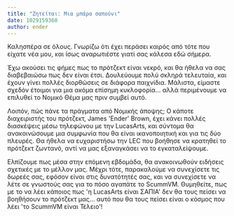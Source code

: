 ```yaml
---
title: "Ζητείται: Μια μπάρα σαπούνι"
date: 1029159360
author: ender
---
```


Καλησπέρα σε όλους. Γνωρίζω ότι έχει περάσει καιρός από τότε που είχατε νέα μου, και ίσως αναρωτιέστε γιατί σας κάλεσα εδώ σήμερα. 
  
Έχω ακούσει τις φήμες πως το πρότζεκτ είναι νεκρό, και θα ήθελα να σας διαβεβαιώσω πως δεν είναι έτσι. Δουλεύουμε πολύ σκληρά τελευταία, και έχουν γίνει πολλές διορθώσεις σε διάφορα παιχνίδια. Μάλιστα, είμαστε σχεδόν έτοιμοι για μια ακόμα επίσημη κυκλοφορία... αλλά περιμένουμε να επιλυθεί το Νομικό Θέμα μας πριν συμβεί αυτό.
  
Λοιπόν, πώς πάνε τα πράγματα από Νομικής άποψης; Ο κάποτε διαχειριστής του πρότζεκτ, James 'Ender' Brown, έχει κάνει πολλές διασκέψεις μέσω τηλεφώνου με την LucasArts, και σύντομα θα ανακοινώσουμε μια συμφωνία που θα είναι ικανοποιητική και για τις δύο πλευρές. Θα ήθελα να ευχαριστήσω την LEC που βοήθησε να κρατηθεί το πρότζεκτ ζωντανό, αντί να μας εξαναγκάσει να το εγκαταλείψουμε.  
  
Ελπίζουμε πως μέσα στην επόμενη εβδομάδα, θα ανακοινωθούν ειδήσεις σχετικές με το μέλλον μας. Μέχρι τότε, παρακαλούμε να συνεχίσετε τις δωρεές σας, εφόσον είναι στις δυνατότητές σας, και να συνεχίσετε να λέτε σε γνωστούς σας για το πόσο αγαπάτε το ScummVM. Θυμηθείτε,  πως με το να λέει κάποιος πως 'η LucasArts είναι ΣΑΠΙΑ' δεν θα τους πείσει να βοηθήσουν το πρότζεκτ μας... αυτό που θα τους πείσει είναι ο κόσμος που λέει 'το ScummVM είναι Τέλειο'!
